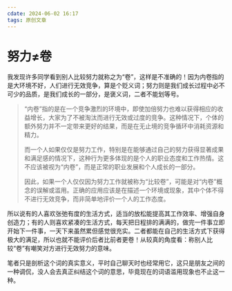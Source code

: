 ```yaml
---
cdate: 2024-06-02 16:17
tags: 原创文章 
---
```


# 努力≠卷

我发现许多同学看到别人比较努力就称之为“卷”，这样是不准确的！因为内卷指的是大环境不好，人们进行无效竞争，算是个贬义词；努力则是我们成长过程中必不可少的品质，是我们成长的一部分，是褒义词，二者不能划等号。

> “内卷”指的是在一个竞争激烈的环境中，即使加倍努力也难以获得相应的收益增长，大家为了不被淘汰而进行无效或过度的竞争。这种情况下，个体的额外努力并不一定带来更好的结果，而是在无止境的竞争循环中消耗资源和精力。
> 
> 而一个人如果仅仅是努力工作，特别是在能够通过自己的努力获得显著成果和满足感的情况下，这种行为更多体现的是个人的职业态度和工作热情。这不应该被视为“内卷”，而是正常的职业发展和个人成长的一部分。
> 
> 因此，如果一个人仅仅因为努力工作就被称为“比较卷”，可能是对“内卷”概念的误解或滥用。正确的应用应该是在描述一个环境或现象，其中个体不得不进行无效竞争，而非简单地评价一个人的工作态度。

所以说有的人喜欢张弛有度的生活方式，适当的放松能提高其工作效率、增强自身创造力；有的人则喜欢紧凑的生活方式，每天把日程排的满满的，做完一件事立即开始下一件事，一天下来虽然累但感觉很充实。二者都能在自己的生活方式下获得极大的满足，所以也就不能评价后者比前者更卷！从较真的角度看：称别人比较“卷”有嘲笑对方进行无效努力的意味。

笔者只是剖析这个词的真实意义，平时自己聊天时也经常用它，这只是朋友之间的一种调侃，没人会去真正纠结这个词的意思，毕竟现在的词语滥用现象也不止这一种。